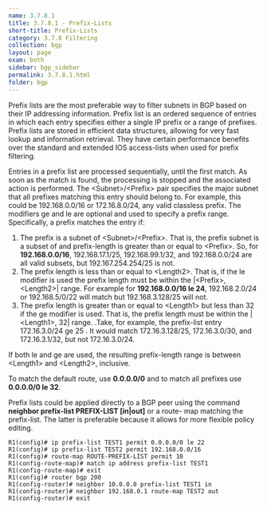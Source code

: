```yaml
---
name: 3.7.8.1
title: 3.7.8.1 - Prefix-Lists
short-title: Prefix-Lists
category: 3.7.8 Filtering
collection: bgp
layout: page
exam: both
sidebar: bgp_sidebar
permalink: 3.7.8.1.html
folder: bgp
---
```

Prefix lists are the most preferable way to filter subnets in BGP based on their IP addressing information. Prefix list is an ordered sequence of entries in which each entry specifies either a single IP prefix or a range of prefixes. Prefix lists are stored in efficient data structures, allowing for very fast lookup and information retrieval. They have certain performance benefits over the standard and extended IOS access-lists when used for prefix filtering.

Entries in a prefix list are processed sequentially, until the first match. As soon as the match is found, the processing is stopped and the associated action is performed. The \<Subnet\>/\<Prefix\> pair specifies the major subnet that all prefixes matching this entry should belong to. For example, this could be 192.168.0.0/16 or 172.16.8.0/24, any valid classless prefix. The modifiers ge and le are optional and used to specify a prefix range. Specifically, a prefix matches the entry if:
1. The prefix is a subnet of \<Subnet\>/\<Prefix\>. That is, the prefix subnet is a subset of and prefix-length is greater than or equal to \<Prefix\>. So, for **192.168.0.0/16**, 192.168.17.1/25, 192.168.99.1/32, and 192.168.0.0/24 are all valid subsets, but 192.167.254.254/25 is not.
2. The prefix length is less than or equal to \<Length2\>. That is, if the le modifier is used the prefix length must be within the \|\<Prefix\>, \<Length2\>\| range. For example for **192.168.0.0/16 le 24**, 192.168.2.0/24 or 192.168.5/0/22 will match but 192.168.3.128/25 will not.
3. The prefix length is greater than or equal to \<Length1\> but less than 32 if the ge modifier is used. That is, the prefix length must be within the \|\<Length1\>, 32\| range. 	.Take, for example, the prefix-list entry 172.16.3.0/24 ge 25 . It would match 172.16.3.128/25, 172.16.3.0/30, and 172.16.3.1/32, but not 172.16.3.0/24.

If both le and ge are used, the resulting prefix-length range is between \<Length1\> and \<Length2\>, inclusive.

To match the default route, use **0.0.0.0/0** and to match all prefixes use **0.0.0.0/0 le 32**.

Prefix lists could be applied directly to a BGP peer using the command **neighbor prefix-list PREFIX-LIST [in|out]** or a route- map matching the prefix-list. The latter is preferable because it allows for more flexible policy editing.
```
R1(config)# ip prefix-list TEST1 permit 0.0.0.0/0 le 22
R1(config)# ip prefix-list TEST2 permit 192.168.0.0/16
R1(config)# route-map ROUTE-PREFIX-LIST permit 10
R1(config-route-map)# match ip address prefix-list TEST1
R1(config-route-map)# exit
R1(config)# router bgp 200
R1(config-router)# neighbor 10.0.0.0 prefix-list TEST1 in
R1(config-router)# neighbor 192.168.0.1 route-map TEST2 out
R1(config-router)# exit
```
